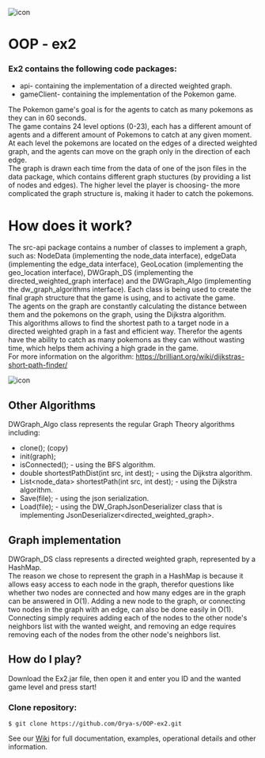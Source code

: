 ![icon](https://seeklogo.com/images/P/Pokemon-logo-497D61B223-seeklogo.com.png)
# OOP - ex2 
### Ex2 contains the following code packages: 
- api- containing the implementation of a directed weighted graph.
- gameClient- containing the implementation of the Pokemon game.

The Pokemon game's goal is for the agents to catch as many pokemons as they can in 60 seconds. <br /> 
The game contains 24 level options (0-23), each has a different amount of agents and a different amount of Pokemons to catch at any given moment. <br /> At each level the pokemons are located on the edges of a directed weighted graph, and the agents can move on the graph only in the direction of each edge. <br /> The graph is drawn each time from the data of one of the json files in the data package, which contains different graph stuctures (by providing a list of nodes and edges).
The higher level the player is choosing- the more complicated the graph structure is, making it hader to catch the pokemons.

# How does it work?
The src-api package contains a number of classes to implement a graph, such as: NodeData (implementing the node_data interface), edgeData (implementing the edge_data interface), GeoLocation (implementing the geo_location interface), DWGraph_DS (implementing the directed_weighted_graph interface) and the DWGraph_Algo (implementing the dw_graph_algorithms interface). Each class is being used to create the final graph structure that the game is using, and to activate the game. <br />  The agents on the graph are constantly calculating the distance between them and the pokemons on the graph, using the Dijkstra algorithm. <br /> This algorithms allows to find the shortest path to a target node in a directed weighted graph in a fast and efficient way. Therefor the agents have the ability to catch as many pokemons as they can without wasting time, which helps them achiving a high grade in the game. <br /> 
For more information on the algorithm: https://brilliant.org/wiki/dijkstras-short-path-finder/ <br /> 

![icon](https://upload.wikimedia.org/wikipedia/commons/5/57/Dijkstra_Animation.gif)

## Other Algorithms
DWGraph_Algo class represents the regular Graph Theory algorithms including:
- clone(); (copy)
- init(graph);
- isConnected(); - using the BFS algorithm.
- double shortestPathDist(int src, int dest); - using the Dijkstra algorithm.
- List<node_data> shortestPath(int src, int dest); - using the Dijkstra algorithm.
- Save(file); - using the json serialization.
- Load(file); - using the DW_GraphJsonDeserializer class that is implementing JsonDeserializer<directed_weighted_graph>.

## Graph implementation
DWGraph_DS class represents a directed weighted graph, represented by a HashMap. <br /> The reason we chose to represent the graph in a HashMap is because it allows easy access to each node in the graph, therefor questions like whether two nodes are connected and how many edges are in the graph can be answered in O(1). Adding a new node to the graph, or connecting two nodes in the graph with an edge, can also be done easily in O(1).  Connecting simply requires adding each of the nodes to the other node's neighbors list with the wanted weight, and removing an edge requires removing each of the nodes from the other node's neighbors list. 

## How do I play?
Download the Ex2.jar file, then open it and enter you ID and the wanted game level and press start!


### Clone repository:
```
$ git clone https://github.com/Orya-s/OOP-ex2.git       
```


See our [Wiki] for full documentation, examples, operational details and other information.



[Wiki]: https://github.com/Orya-s/OOP-ex2/wiki 

